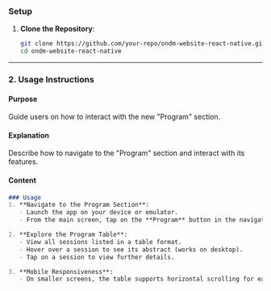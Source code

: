 ### Setup
1. **Clone the Repository**:
   ```bash
   git clone https://github.com/your-repo/ondm-website-react-native.git
   cd ondm-website-react-native

---

### **2. Usage Instructions**

#### **Purpose**
Guide users on how to interact with the new "Program" section.

#### **Explanation**
Describe how to navigate to the "Program" section and interact with its features.

#### **Content**
```markdown
### Usage
1. **Navigate to the Program Section**:
   - Launch the app on your device or emulator.
   - From the main screen, tap on the **Program** button in the navigation bar.

2. **Explore the Program Table**:
   - View all sessions listed in a table format.
   - Hover over a session to see its abstract (works on desktop).
   - Tap on a session to view further details.

3. **Mobile Responsiveness**:
   - On smaller screens, the table supports horizontal scrolling for easy navigation.
